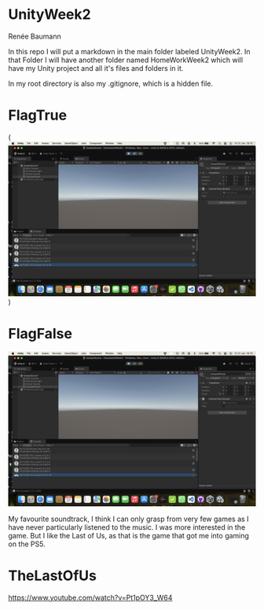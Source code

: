 # UnityWeek2
 
Renée Baumann

In this repo I will put a markdown in the main folder labeled UnityWeek2. In that Folder I will have another folder named HomeWorkWeek2 which will have my Unity project and all it's files and folders in it. 

In my root directory is also my .gitignore, which is a hidden file. 

# FlagTrue

(![Boolean Flag is set to true](Screenshot_true.png))

# FlagFalse

![Boolean Flag is set to false](Screenshot_false.png)

My favourite soundtrack, I think I can only grasp from very few games as I have never particularly listened to the music. I was more interested in the game. But I like the Last of Us, as that is the game that got me into gaming on the PS5. 

# TheLastOfUs

<https://www.youtube.com/watch?v=Pt1pOY3_W64>